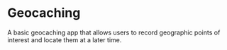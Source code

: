 # Geocaching 

A basic geocaching app that allows users to record geographic points of interest and locate them at a later time.